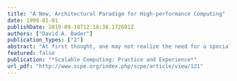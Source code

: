 ```yaml
---
title: "A New, Architectural Paradigm for High-performance Computing"
date: 1999-01-01
publishDate: 2019-09-10T12:18:38.172691Z
authors: ["David A. Bader"]
publication_types: ["2"]
abstract: "At first thought, one may not realize the need for a special issue of Parallel and Distributed Computing Practices focused on Cluster Computing when our community has already invested years of research and spent a wealth of resources on traditional Big Iron supercomputers, for instance, the SGI/Cray Origin and IBM SP. Academia, industry, and national laboratories are still using, and for the foreseeable future, will continue to use, supercomputers to solve both grand-challenge scale and high-throughput applications. Then why the interest and new popularity of research into clusters for high-performance parallel and distributed applications? Clusters incorporate the tremendous successes that are attributable to our parallel and distributed processing community."
featured: false
publication: "*Scalable Computing: Practice and Experience*"
url_pdf: "http://www.scpe.org/index.php/scpe/article/view/121"
---
```


